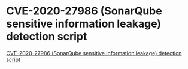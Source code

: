 # CVE-2020-27986 (SonarQube sensitive information leakage) detection script
[CVE-2020-27986 (SonarQube sensitive information leakage) detection script](https://aiwithcloud.com/2022/09/15/cve_2020_27986_sonarqube_sensitive_information_leakage_detection_script/)